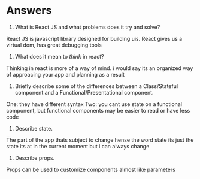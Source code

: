 # Answers

1.  What is React JS and what problems does it try and solve?

React JS is javascript library designed for building uis. React gives us a virtual dom, has great debugging tools 

1.  What does it mean to _think_ in react?

Thinking in react is more of a way of mind. i would say its an organized way of approacing your app and planning as a result

1.  Briefly describe some of the differences between a Class/Stateful component and a Functional/Presentational component.

One: they have different syntax Two: you cant use state on a functional component, but functional components may be easier to read or have less code 

1.  Describe state.

The part of the app thats subject to change hense the word state its just the state its at in the current moment but i can always change

1.  Describe props.

Props can be used to customize components almost like parameters 

